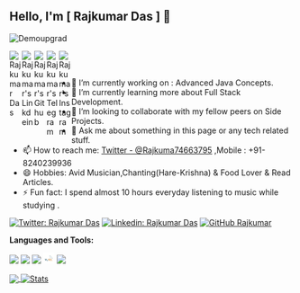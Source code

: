 
## Hello, I'm [ Rajkumar Das ] 👋


<p align="left"> <img src="https://komarev.com/ghpvc/?username=Demoupgrad&label=Views&color=blue&style=plastic" alt="Demoupgrad" /> </p>

<a href="https://twitter.com/Rajkuma74663795">
  <img align="left" alt="Rajkumar Das" width="22px" src="https://cdn.jsdelivr.net/npm/simple-icons@v3/icons/twitter.svg" />
</a>


<a href="https://www.linkedin.com/in/rajkumar-das-7220aa16a/">
  <img align="left" alt="Rajkumar's Linkdein" width="22px" src="https://cdn.jsdelivr.net/npm/simple-icons@v3/icons/linkedin.svg" />
</a>


<a href="https://github.com/Rajkumar-cloud-web">
  <img align="left" alt="Rajkumar's Github" width="22px" src="https://cdn.jsdelivr.net/npm/simple-icons@v3/icons/github.svg" />
</a>

<a href="https://t.me/RajkumarDas">
  <img align="left" alt="Rajkumar's Telegram" width="22px" src="https://cdn.jsdelivr.net/npm/simple-icons@v3/icons/telegram.svg" />
</a>

<a href="https://www.instagram.com/dasrajkumar703/">
  <img align="left" alt="Rajkumar's Instagram" width="22px" src="https://cdn.jsdelivr.net/npm/simple-icons@v3/icons/instagram.svg" />
</a>



<br/>
<br/>




- 🔭 I’m currently working on : Advanced Java Concepts.
- 🌱 I’m currently learning more about Full Stack Development.
- 👯 I’m looking to collaborate  with my fellow peers on Side Projects.
- 💬 Ask me about something in this page or any tech related stuff.
- 📫 How to reach me: [Twitter - @Rajkuma74663795](https://twitter.com/Rajkuma74663795) ,Mobile : +91-8240239936
- 😄 Hobbies: Avid Musician,Chanting(Hare-Krishna) & Food Lover & Read Articles.
- ⚡ Fun fact: I spend almost 10 hours everyday listening to music while studying .

[![Twitter: Rajkumar Das](https://img.shields.io/twitter/follow/Rajkumar?style=social)](https://twitter.com/Rajkuma74663795)
[![Linkedin: Rajkumar Das](https://img.shields.io/badge/-Rajkumar-blue?style=flat-square&logo=Linkedin&logoColor=white&link=https://www.linkedin.com/in/rajkumar-das-7220aa16a/)](https://www.linkedin.com/in/rajkumar-das-7220aa16a/)
[![GitHub Rajkumar](https://img.shields.io/github/followers/Rajkumar?label=follow&style=social)](https://github.com/Rajkumar-cloud-web)



**Languages and Tools:**


<code><a href=""><img height="20" src="https://cdn.iconscout.com/icon/free/png-512/java-23-225999.png"></a></code>
<code><a href=""><img height="20" src="https://juststickers.in/wp-content/uploads/2014/05/CSS3-Mark-Shape-Cut.png"></a></code>
<code><a href=""><img height="20" src="https://i.redd.it/mg65eyrw62g21.png"></a></code>
<code><img height="20" src="https://raw.githubusercontent.com/github/explore/80688e429a7d4ef2fca1e82350fe8e3517d3494d/topics/mysql/mysql.png"></code>
<code><img height="20" src="https://2.bp.blogspot.com/-tzm1twY_ENM/XlCRuI0ZkRI/AAAAAAAAOso/BmNOUANXWxwc5vwslNw3WpjrDlgs9PuwQCLcBGAsYHQ/s1600/pasted%2Bimage%2B0.png"></code>


<a href="https://github.com/Rajkumar-cloud-web">
  <img align="center" src="https://github-readme-stats.vercel.app/api/top-langs/?username=Rajkumar-cloud&theme=dark&hide_langs_below=1" />
</a>
<a href="https://github.com/Rajkumar-cloud-web">
 <img align="center" src="https://github-readme-stats.vercel.app/api?username=Rajkumar-cloud&show_icons=true&theme=dark&line_height=27" alt="Stats"/>
</a>



<div align="center">

### 

</div>

